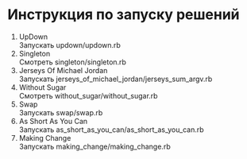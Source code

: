 # Инструкция по запуску решений
1. UpDown <br />
Запускать updown/updown.rb <br />
2. Singleton <br />
  Смотреть singleton/singleton.rb <br />
3. Jerseys Of Michael Jordan <br />
  Запускать jerseys_of_michael_jordan/jerseys_sum_argv.rb <br />
4. Without Sugar <br />
  Смотреть without_sugar/without_sugar.rb <br />
5. Swap <br />
  Запускать swap/swap.rb <br />
6. As Short As You Can <br />
  Запускать as_short_as_you_can/as_short_as_you_can.rb <br />
7. Making Change <br />
  Запускать making_change/making_change.rb <br />
